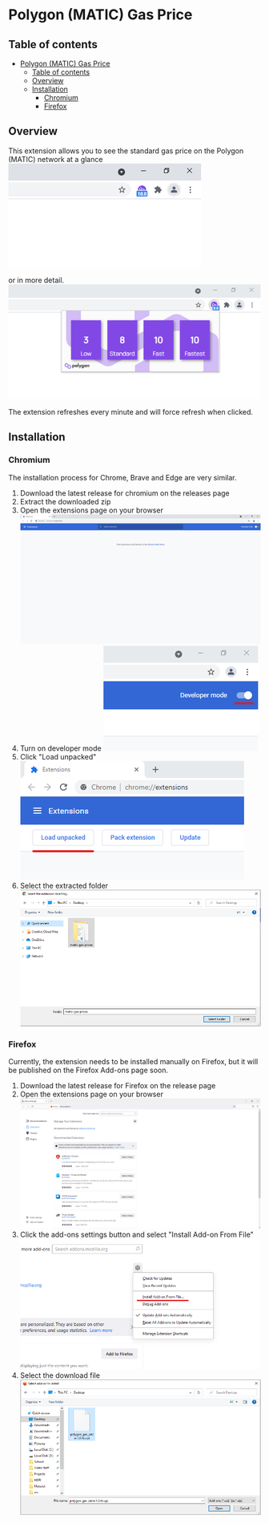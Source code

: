 # Polygon (MATIC) Gas Price

## Table of contents

- [Polygon (MATIC) Gas Price](#polygon-matic-gas-price)
  - [Table of contents](#table-of-contents)
  - [Overview](#overview)
  - [Installation](#installation)
    - [Chromium](#chromium)
    - [Firefox](#firefox)

## Overview
This extension allows you to see the standard gas price on the Polygon (MATIC) network at a glance
![](images/small.png 'Small view')

or in more detail.
![](images/big.png 'Detailed view')

The extension refreshes every minute and will force refresh when clicked.

## Installation

### Chromium

The installation process for Chrome, Brave and Edge are very similar.

1. Download the latest release for chromium on the releases page  
2. Extract the downloaded zip
3. Open the extensions page on your browser  
![](images/chromium/extension_page.png 'Extension Page')
4. Turn on developer mode
![](images/chromium/developer_mode.png 'Developer Mode')
5. Click "Load unpacked"
![](images/chromium/load_unpacked.png 'Load Unpacked')
6. Select the extracted folder
![](images/chromium/select_directory.png 'Selected Folder')

### Firefox

Currently, the extension needs to be installed manually on Firefox, but it will be published on the Firefox Add-ons page soon.

1. Download the latest release for Firefox on the release page
2. Open the extensions page on your browser
![](images/firefox/addon_page.png 'Add-on Page') 
3. Click the add-ons settings button and select "Install Add-on From File"
![](images/firefox/install.png 'Install') 
4. Select the download file
![](images/firefox/file.png 'File') 